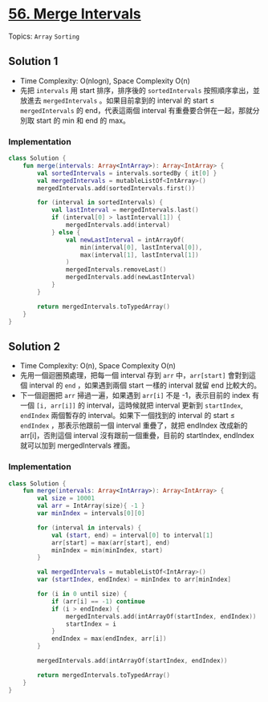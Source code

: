 # [56. Merge Intervals](https://leetcode.com/problems/merge-intervals)

Topics: `Array` `Sorting`

## Solution 1

- Time Complexity: O(nlogn), Space Complexity O(n)
- 先把 `intervals` 用 start 排序，排序後的 `sortedIntervals` 按照順序拿出，並放進去 `mergedIntervals` 。如果目前拿到的 interval 的 start ≤ `mergedIntervals` 的 end，代表這兩個 interval 有重疊要合併在一起，那就分別取 start 的 min 和 end 的 max。

### Implementation

```kotlin
class Solution {
    fun merge(intervals: Array<IntArray>): Array<IntArray> {
        val sortedIntervals = intervals.sortedBy { it[0] }
        val mergedIntervals = mutableListOf<IntArray>()
        mergedIntervals.add(sortedIntervals.first())

        for (interval in sortedIntervals) {
            val lastInterval = mergedIntervals.last()
            if (interval[0] > lastInterval[1]) {
                mergedIntervals.add(interval)
            } else {
                val newLastInterval = intArrayOf(
                    min(interval[0], lastInterval[0]),
                    max(interval[1], lastInterval[1])
                )
                mergedIntervals.removeLast()
                mergedIntervals.add(newLastInterval)
            }
        }

        return mergedIntervals.toTypedArray()
    }
}
```

## Solution 2

- Time Complexity: O(n), Space Complexity O(n)
- 先用一個迴圈預處理，把每一個 interval 存到 `arr` 中，`arr[start]` 會對到這個 interval 的 `end` ，如果遇到兩個 start 一樣的 interval 就留 end 比較大的。
- 下一個迴圈把 `arr` 掃過一遍，如果遇到 `arr[i]` 不是 -1，表示目前的 index 有一個 `[i, arr[i]]` 的 interval，這時候就把 interval 更新到 `startIndex`, `endIndex` 兩個暫存的 interval。如果下一個找到的 interval 的 start ≤ `endIndex` ，那表示他跟前一個 interval 重疊了，就把 endIndex 改成新的 arr[i]，否則這個 interval 沒有跟前一個重疊，目前的 startIndex, endIndex 就可以加到 mergedIntervals 裡面。

### Implementation

```kotlin
class Solution {
    fun merge(intervals: Array<IntArray>): Array<IntArray> {
        val size = 10001
        val arr = IntArray(size){ -1 }
        var minIndex = intervals[0][0]

        for (interval in intervals) {
            val (start, end) = interval[0] to interval[1]
            arr[start] = max(arr[start], end)
            minIndex = min(minIndex, start)
        }

        val mergedIntervals = mutableListOf<IntArray>()
        var (startIndex, endIndex) = minIndex to arr[minIndex]

        for (i in 0 until size) {
            if (arr[i] == -1) continue
            if (i > endIndex) {
                mergedIntervals.add(intArrayOf(startIndex, endIndex))
                startIndex = i
            }
            endIndex = max(endIndex, arr[i])
        }

        mergedIntervals.add(intArrayOf(startIndex, endIndex))

        return mergedIntervals.toTypedArray()
    }
}
```

